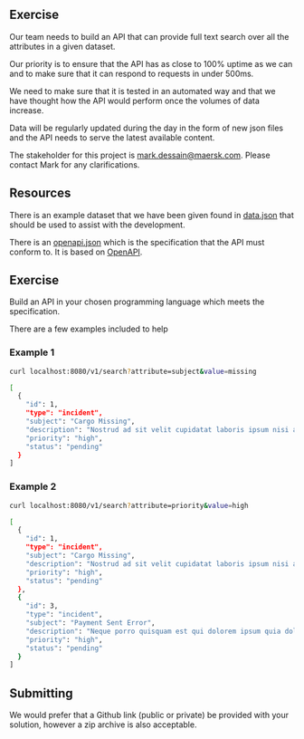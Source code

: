 
## Exercise
Our team needs to build an API that can provide full text search over all the attributes in a given dataset.

Our priority is to ensure that the API has as close to 100% uptime as we can and to make sure that it can respond to requests in under 500ms.

We need to make sure that it is tested in an automated way and that we have thought how the API would perform once the volumes of data increase.

Data will be regularly updated during the day in the form of new json files and the API needs to serve the latest available content.

The stakeholder for this project is mark.dessain@maersk.com. Please contact Mark for any clarifications.

## Resources
There is an example dataset that we have been given found in [data.json](./data.json) that should be used to assist with the development.

There is an [openapi.json](./openapi.json) which is the specification that the API must conform to. It is based on [OpenAPI](https://en.wikipedia.org/wiki/OpenAPI_Specification).

## Exercise
Build an API in your chosen programming language which meets the specification.

There are a few examples included to help

### Example 1
```bash
curl localhost:8080/v1/search?attribute=subject&value=missing
```

```bash
[
  {
    "id": 1,
    "type": "incident",
    "subject": "Cargo Missing",
    "description": "Nostrud ad sit velit cupidatat laboris ipsum nisi amet laboris ex exercitation amet et proident. Ipsum fugiat aute dolore tempor nostrud velit ipsum.",
    "priority": "high",
    "status": "pending"
  }
]
```

### Example 2
```bash
curl localhost:8080/v1/search?attribute=priority&value=high
```

```bash
[
  {
    "id": 1,
    "type": "incident",
    "subject": "Cargo Missing",
    "description": "Nostrud ad sit velit cupidatat laboris ipsum nisi amet laboris ex exercitation amet et proident. Ipsum fugiat aute dolore tempor nostrud velit ipsum.",
    "priority": "high",
    "status": "pending"
  },
  {
    "id": 3,
    "type": "incident",
    "subject": "Payment Sent Error",
    "description": "Neque porro quisquam est qui dolorem ipsum quia dolor sit amet, consectetur, adipisci velit",
    "priority": "high",
    "status": "pending"
  }
]

```

## Submitting
We would prefer that a Github link (public or private) be provided with your solution, however a zip archive is also acceptable.
